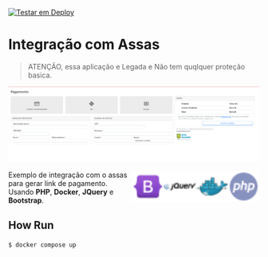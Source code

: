 [![Testar em Deploy](https://www.herokucdn.com/deploy/button.png)](https://heroku.com/deploy/?template=https://github.com/gilberto-009199/assas-php)

# Integração com Assas  

> ATENÇÃO, essa aplicação e Legada e Não tem quqlquer proteção basica.
>

![home](./home.png)

<img align="right" src="./assets/php.svg" alt="PHP" width="64px"/>
<img align="right" src="./assets/docker16x16.svg" alt="Docker" width="64px"/>
<img align="right" src="./assets/jquery.svg" alt="JQuery" width="64px"/>
<img align="right" src="./assets/bootstrap.svg" alt="Bootstrap" width="64px"/>

Exemplo de integração com o assas para gerar link de pagamento. Usando **PHP**, **Docker**, **JQuery** e **Bootstrap**.


## How Run

```shell
$ docker compose up
```
